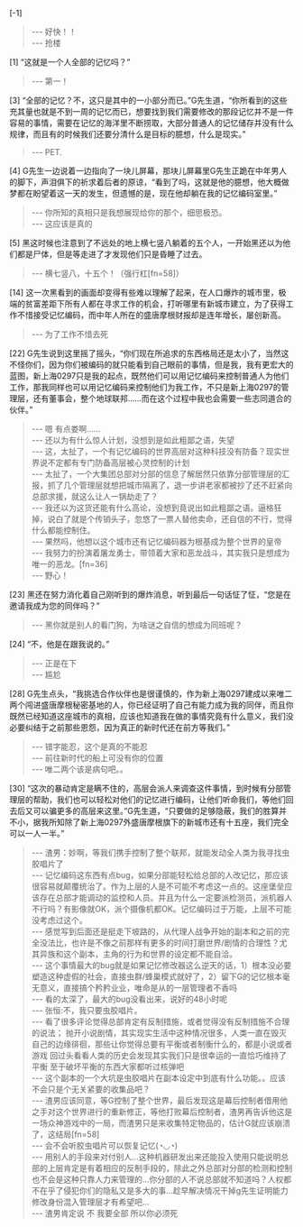 
[-1] 
>--- 好快！！<br>
>--- 抢楼<br>

[1] “这就是一个人全部的记忆吗？”
>--- 第一！<br>

[3] “全部的记忆？不，这只是其中的一小部分而已。”G先生道，“你所看到的这些充其量也就是不到一周的记忆而已，想要找到我们需要修改的那段记忆并不是一件容易的事情，需要在记忆的海洋里不断捞取，大部分普通人的记忆储存并没有什么规律，而且有的时候我们还要分清什么是目标的臆想，什么是现实。”
>--- PET.<br>

[4] G先生一边说着一边指向了一块儿屏幕，那块儿屏幕里G先生正跪在中年男人的脚下，声泪俱下的祈求着后者的原谅，“看到了吗，这就是他的臆想，他大概做梦都在盼望着这一天的发生，但遗憾的是，现在他却躺在我的记忆编码室里。”
>--- 你所知的真相只是我想展现给你的那个，细思极恐。<br>
>--- 这应该是真的<br>

[5] 黑这时候也注意到了不远处的地上横七竖八躺着的五个人，一开始黑还以为他们都是尸体，但是等走进了才发现他们只是昏睡了过去。
>--- 横七竖八，十五个！（强行杠[fn=58]）<br>

[14] 这一次黑看到的画面却变得有些难以理解了起来，在人口爆炸的城市里，极端的贫富差距下所有人都在寻求工作的机会，打听哪里有新城市建立，为了获得工作不惜接受记忆编码，而中年人所在的盛唐摩根财报却是连年增长，屡创新高。
>--- 为了工作不惜去死<br>

[22] G先生说到这里摇了摇头，“你们现在所追求的东西格局还是太小了，当然这不怪你们，因为你们被编码的就只能看到自己眼前的事情，但是我，我有更宏大的蓝图，新上海0297只是我的起点，既然他们可以用记忆编码来控制普通人为他们工作，那我同样也可以用记忆编码来控制他们为我工作，不只是新上海0297的管理层，还有董事会，整个地球联邦……而在这个过程中我也会需要一些志同道合的伙伴。”
>--- 嗯   有点娄啊……<br>
>--- 还以为有什么惊人计划，没想到是如此粗鄙之语，失望<br>
>--- 这，太扯了，一个有记忆编码的世界高层对这种科技没有防备？现实世界说不定都有专门防备高层被心灵控制的计划<br>
>--- 太扯了，一个大集团总部对分部的信息了解居然只依靠分部管理层的汇报，抓了几个管理层就想把城市隔离了，退一步讲老家都被抄了还不赶紧向总部求援，就这么让人一锅劫走了？<br>
>--- 我还以为这货还能有什么高论，没想到竟说出如此粗鄙之语。逼格狂掉，说白了就是个传销头子，忽悠了一票人替他卖命，还自信的不行，觉得什么都能控制住。<br>
>--- 果然吗，他想以这个城市还有记忆编码器为根基成为整个世界的皇帝<br>
>--- 我努力的扮演着屠龙勇士，带领着大家和恶龙战斗，其实我只是想成为唯一的恶龙。[fn=36]<br>
>--- 野心！<br>

[23] 黑还在努力消化着自己刚听到的爆炸消息，听到最后一句话怔了怔，“您是在邀请我成为您的同伴吗？”
>--- 黑你就是别人的看门狗，为啥谜之自信的想成为同班呢？<br>

[24] “不，他是在跟我说的。”
>--- 正是在下<br>
>--- 尴尬<br>

[28] G先生点头，“我挑选合作伙伴也是很谨慎的，作为新上海0297建成以来唯二两个闯进盛唐摩根秘密基地的人，你已经证明了自己有能力成为我的同伴，而且你既然已经知道这座城市的真相，应该也知道我在做的事情究竟有什么意义，我们没必要纠结于之前那些恩怨，因为真正的新时代还在前方等我们。”
>--- 错字能忍，这个是真的不能忍<br>
>--- 前往新时代的船上可没有你的位置<br>
>--- 唯二两个该是病句吧。。<br>

[30] “这次的暴动肯定是瞒不住的，高层会派人来调查这件事情，到时候有分部管理层的帮助，我们也可以轻松对他们的记忆进行编码，让他们听命我们，等他们回去后又可以骗更多的高层来这里。”G先生道，“只要做的足够隐蔽，我们的胜算并不小，据我所知除了新上海0297外盛唐摩根旗下的新城市还有十五座，我们完全可以一人一半。”
>--- 渣男：妙啊，等我们携手控制了整个联邦，就能发动全人类为我寻找虫胶唱片了<br>
>--- 记忆编码这东西有点bug，如果分部能轻松给总部的人改记忆，那应该很容易就颠覆统治了。作为上层的人是不可能不考虑这一点的。这座堡垒应该存在总部才能调动的监控和人员。并且为什么一定要派检测员，派机器人不行吗？有影像就OK，派个摄像机都OK。记忆编码过于万能，上层不可能没考虑过这个。<br>
>--- 感觉写到后面还是挺走下坡路的，从代理人战争开始的副本和之前的完全没法比，也许是不像之前那样有更多的时间打磨世界/剧情的合理性？尤其异族和这个副本，主角的行为和世界的设定都不能自洽。<br>
>--- 这个事情最大的bug就是如果记忆修改器这么逆天的话，1）根本没必要塑造这种虚假的社会，直接虫群/蜂巢模式就好了，2）留下G的记忆根本毫无意义，直接搞个矜矜业业，唯命是从的一层管理者不香吗<br>
>--- 看的太深了，最大的bug没看出来，说好的48小时呢<br>
>--- 张恒:不，我只要虫胶唱片。<br>
>--- 看了很多评论觉得总部肯定有反制措施，或者觉得没有反制措施不合理的说法；
抛开小说剧情，其实现实生活中这种情况很多，人类一直在毁灭自己的边缘徘徊，那些让你觉得总要有平衡或者制衡什么的，都是小说或者游戏
回过头看看人类的历史会发现其实我们只是很幸运的一直恰巧维持了平衡
至于破坏平衡的东西大家都听过核弹吧<br>
>--- 这个副本的一个大坑是虫胶唱片在副本设定中到底有什么功能。。应该不会只是个无关紧要的收集品吧？<br>
>--- 渣男应该同意，等G控制了整个世界，最后发现这是幕后控制者借用他之手对这个世界进行的重新修正，等他打败幕后控制者，渣男再告诉他这是一场众神游戏中的一局，而渣男只是来收集特定物品的，估计G就应该崩溃了，这结局[fn=58]<br>
>--- 会不会听胶虫唱片可以恢复记忆(◔◡◔)<br>
>--- 用别人的手段来对付别人…这种机器研发出来还能投入使用只能说明总部的上层肯定是有着相应的反制手段的，除此之外总部对分部的检测和控制也不会是这种只靠人力来管理的…你分部的人不说总部就不知道吗？人权都不在乎了侵犯你们的隐私又是多大的事…趁早解决情况干掉g先生证明能力修改身份混入管理层才有希望吧…<br>
>--- 渣男肯定说 不 我要全部 所以你必须死<br>
